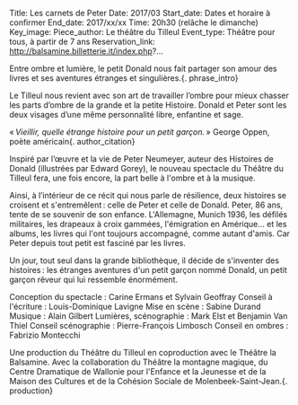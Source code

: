 Title: Les carnets de Peter
Date: 2017/03
Start_date: Dates et horaire à confirmer
End_date: 2017/xx/xx
Time: 20h30 (relâche le dimanche)
Key_image:
Piece_author: Le théâtre du Tilleul
Event_type: Théâtre pour tous, à partir de 7 ans
Reservation_link: http://balsamine.billetterie.it/index.php?...


Entre ombre et lumière, le petit Donald nous fait partager son amour des livres et ses aventures étranges et singulières.{. phrase_intro}

Le Tilleul nous revient avec son art de travailler l’ombre pour mieux chasser les parts d’ombre de la grande et la petite Histoire. Donald et Peter sont les deux visages d’une même personnalité libre, enfantine et sage.

« *Vieillir, quelle étrange histoire pour un petit garçon.* »
George Oppen, poète américain{. author_citation}

Inspiré par l’œuvre et la vie de Peter Neumeyer, auteur des Histoires de Donald (illustrées par Edward Gorey), le nouveau spectacle du Théâtre du Tilleul fera, une fois encore, la part belle à l'ombre et à la musique.

Ainsi, à l’intérieur de ce récit qui nous parle de résilience, deux histoires se croisent et s'entremêlent : celle de Peter et celle de Donald. Peter, 86 ans, tente de se souvenir de son enfance. L'Allemagne, Munich 1936, les défilés militaires, les drapeaux à croix gammées, l'émigration en Amérique… et les albums, les livres qui l'ont toujours accompagné, comme autant d'amis. Car Peter depuis tout petit est fasciné par les livres.

Un jour, tout seul dans la grande bibliothèque, il décide de s'inventer des histoires : les étranges aventures d'un petit garçon nommé Donald, un petit garçon rêveur qui lui ressemble énormément.


Conception du spectacle
:   Carine Ermans et Sylvain Geoffray
Conseil à l'écriture
:   Louis-Dominique Lavigne
Mise en scène
:   Sabine Durand
Musique
:   Alain Gilbert
Lumières, scénographie
:   Mark Elst et Benjamin Van Thiel
Conseil scénographie
:   Pierre-François Limbosch
Conseil en ombres
:   Fabrizio Montecchi

Une production du Théâtre du Tilleul en coproduction avec le Théâtre la Balsamine.
Avec la collaboration du Théâtre la montagne magique, du Centre Dramatique de Wallonie pour l'Enfance et la Jeunesse et de la Maison des Cultures et de la Cohésion Sociale de Molenbeek-Saint-Jean.{. production}
